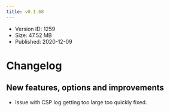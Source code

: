```yaml
---
title: v0.1.68
---
```


*   Version ID: 1259
*   Size: 47.52 MB
*   Published: 2020-12-09

# Changelog

## New features, options and improvements

*   Issue with CSP log getting too large too quickly fixed.
